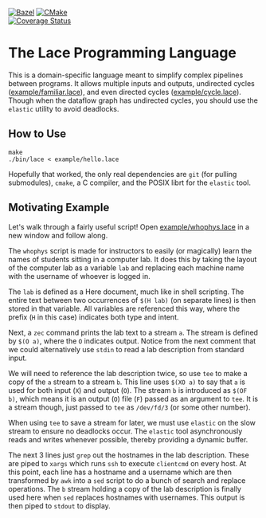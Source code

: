[![Bazel](https://github.com/grencez/lace/actions/workflows/bazel.yml/badge.svg)](https://github.com/grencez/lace/actions/workflows/bazel.yml)
[![CMake](https://github.com/grencez/lace/actions/workflows/cmake.yml/badge.svg)](https://github.com/grencez/lace/actions/workflows/cmake.yml)
\
[![Coverage Status](https://coveralls.io/repos/github/grencez/lace/badge.svg?branch=trunk)](https://coveralls.io/github/grencez/lace?branch=trunk)

# The Lace Programming Language

This is a domain-specific language meant to simplify complex pipelines between programs.
It allows multiple inputs and outputs, undirected cycles ([example/familiar.lace](example/familiar.lace)), and even directed cycles ([example/cycle.lace](example/cycle.lace)).
Though when the dataflow graph has undirected cycles, you should use the `elastic` utility to avoid deadlocks.

## How to Use

```
make
./bin/lace < example/hello.lace
```

Hopefully that worked, the only real dependencies are `git` (for pulling submodules), `cmake`, a C compiler, and the POSIX librt for the `elastic` tool.

## Motivating Example

Let's walk through a fairly useful script!
Open [example/whophys.lace](example/whophys.lace) in a new window and follow along.

The `whophys` script is made for instructors to easily (or magically) learn the names of students sitting in a computer lab.
It does this by taking the layout of the computer lab as a variable `lab` and replacing each machine name with the username of whoever is logged in.

The `lab` is defined as a Here document, much like in shell scripting.
The entire text between two occurrences of `$(H lab)` (on separate lines) is then stored in that variable.
All variables are referenced this way, where the prefix (`H` in this case) indicates both type and intent.

Next, a `zec` command prints the lab text to a stream `a`.
The stream is defined by `$(O a)`, where the `O` indicates output.
Notice from the next comment that we could alternatively use `stdin` to read a lab description from standard input.

We will need to reference the lab description twice, so use `tee` to make a copy of the `a` stream to a stream `b`.
This line uses `$(XO a)` to say that `a` is used for both input (`X`) and output (`O`).
The stream `b` is introduced as `$(OF b)`, which means it is an output (`O`) file (`F`) passed as an argument to `tee`.
It is a stream though, just passed to `tee` as `/dev/fd/3` (or some other number).

When using `tee` to save a stream for later, we must use `elastic` on the slow stream to ensure no deadlocks occur.
The `elastic` tool asynchronously reads and writes whenever possible, thereby providing a dynamic buffer.

The next 3 lines just `grep` out the hostnames in the lab description.
These are piped to `xargs` which runs `ssh` to execute `clientcmd` on every host.
At this point, each line has a hostname and a username which are then transformed by `awk` into a `sed` script to do a bunch of search and replace operations.
The `b` stream holding a copy of the lab description is finally used here when `sed` replaces hostnames with usernames.
This output is then piped to `stdout` to display.

